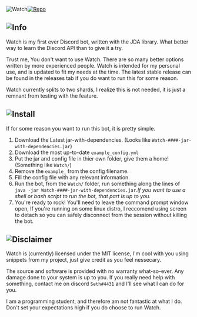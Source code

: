 ![Watch](http://u.swvn9.net/2017/SQAne.png)[![Repo](http://u.swvn9.net/2017/Ziaoe.png)](https://github.com/swvn9/Watch/)
## ![Info](http://u.swvn9.net/2017/q9Spz.png)

Watch is my first ever Discord bot, written with the JDA library. What better way to learn the Discord API than to give it a try.

Trust me, You don't want to use Watch. There are so many better options written by more experienced people. Watch is intended for my personal use, and is updated to fit my needs at the time. The latest stable release can be found in the releases tab if you do want to run this for some reason.

Watch currently splits to two shards, I realize this is not needed, it is just a remnant from testing with the feature.

## ![Install](http://u.swvn9.net/2017/fcoPV.png)

If for some reason you want to run this bot, it is pretty simple.
1. Download the Latest jar-with-dependencies. (Looks like `Watch-####-jar-with-dependencies.jar`)
1. Download the most up-to-date `example_config.yml`
1. Put the jar and config file in thier own folder, give them a home! (Something like `Watch/`)
1. Remove the `example_` from the config filename.
1. Fill the config file with any relevant information.
1. Run the bot, from the `Watch/` folder, run something along the lines of `java -jar Watch-####-jar-with-dependencies.jar`.*If you want to use a shell or bash script to run the bot, that part is up to you.*
1. You're ready to rock! You'll need to leave the command prompt window open, If you're running on some linux distro, I reccomend using screen to detach so you can safely disconnect from the session without killing the bot.

## ![Disclaimer](http://u.swvn9.net/2017/l5gIk.png)
Watch is (currently) licensed under the MIT license, I'm cool with you using snippets from my project, just give credit as you feel nessecary.

The source and software is provided with no warranty what-so-ever. Any damage done to your system is up to you. If you really need help with something, contact me on discord `Seth#4431` and I'll see what I can do for you.

I am a programming student, and therefore am not fantastic at what I do. Don't set your expectations high if you do choose to run Watch.
